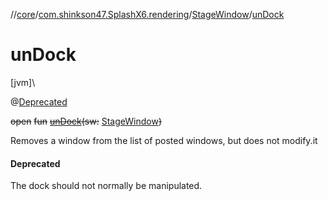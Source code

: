 //[core](../../../index.md)/[com.shinkson47.SplashX6.rendering](../index.md)/[StageWindow](index.md)/[unDock](un-dock.md)

# unDock

[jvm]\

@[Deprecated](https://docs.oracle.com/javase/8/docs/api/java/lang/Deprecated.html)

~~open~~ ~~fun~~ [~~unDock~~](un-dock.md)~~(~~~~sw~~~~:~~ [StageWindow](index.md)~~)~~

Removes a window from the list of posted windows, but does not modify.it

#### Deprecated

The dock should not normally be manipulated.
